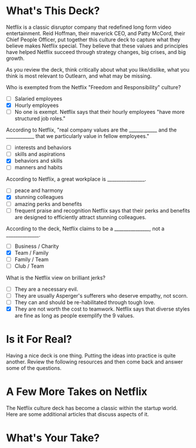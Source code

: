 <!--
{
"name": "netflix-culture-deck",
"version" : "0.1",
"title" : "The Netflix Culture Deck",
"description" : "Netflix is a startup culture icon. Their culture desk is a classic must read. But are they really living up to their lofty aspirations?",
"homepage" : "https://github.com/sigma-512/outlearn-culture-homework",
"freshnessDate" : 2015-08-27,
"author" : "Jeff Whatcott & Will Koffel",
"license" : "CC BY 4.0"
}
-->

<!-- @section -->
# What's This Deck?
Netflix is a classic disruptor company that redefined long form video entertainment. Reid Hoffman, their maverick CEO, and Patty McCord, their Chief People Officer, put together this culture deck to capture what they believe makes Netflix special. They believe that these values and principles have helped Netflix succeed through strategy changes, big crises, and big growth.

As you review the deck, think critically about what you like/dislike, what you think is most relevant to Outlearn, and what may be missing.
<!-- @link, "url" : "https://www.evernote.com/shard/s3/sh/e361f812-84e9-4284-8923-41e560c434a9/7ef54de35d503c09", "text": "Read the Netflix Culture Deck" -->

<!-- @multipleChoice -->
Who is exempted from the Netflix "Freedom and Responsibility" culture?
- [ ] Salaried employees
- [X] Hourly employees
- [ ] No one is exempt.
Netflix says that their hourly employees "have more structured job roles."
<!-- @end -->

<!-- @multipleChoice -->
According to Netflix, "real company values are the ____________ and the ____________ that we particularly value in fellow employees."
- [ ] interests and behaviors
- [ ] skills and aspirations
- [X] behaviors and skills
- [ ] manners and habits
<!-- @end -->

<!-- @multipleChoice -->
According to Netflix, a great workplace is ________________.
- [ ] peace and harmony
- [X] stunning colleagues
- [ ] amazing perks and benefits
- [ ] frequent praise and recognition
Netflix says that their perks and benefits are designed to efficiently attract stunning colleagues.
<!-- @end -->

<!-- @multipleChoice -->
According to the deck, Netflix claims to be a _______________, not a ______________.
- [ ] Business / Charity
- [X] Team / Family
- [ ] Family / Team
- [ ] Club / Team
<!-- @end -->

<!-- @multipleChoice -->
What is the Netflix view on brilliant jerks?
- [ ] They are a necessary evil.
- [ ] They are usually Asperger's sufferers who deserve empathy, not scorn.
- [ ] They can and should be re-habilitated through tough love.
- [X] They are not worth the cost to teamwork.
Netflix says that diverse styles are fine as long as people exemplify the 9 values.
<!-- @end -->

<!-- @section -->
# Is it For Real?
Having a nice deck is one thing. Putting the ideas into practice is quite another. Review the following resources and then come back and answer some of the questions.
<!-- @link, "url" : "https://www.evernote.com/l/AAMjmVu3zz1CvpckOtMUvbqPVIy2r--k7lI", "text": "Read the Quora thread about what's it like to work at Netflix" -->
<!-- @link, "url" : "https://www.evernote.com/l/AAPJQ72Sc-tAaJfL2oHrPSrDRjQF6dzH4Nw", "text": "Read the Glassdoor reviews of Netflix." -->
<!-- @task, "hasDeliverable" : true, "text" : "Describe your opinions about how Netflix has or has not been able to live up to the ideals in their culture deck."-->

<!-- @section -->
# A Few More Takes on Netflix
The Netflix culture deck has become a classic within the startup world. Here are some additional articles that discuss aspects of it.
<!-- @link, "url" : "http://firstround.com/review/The-woman-behind-the-Netflix-Culture-doc/", "text": "Read about how Netflix reinvented HR." -->
<!-- @link, "url" : "https://hbr.org/2014/01/how-netflix-reinvented-hr", "text": "Read about the woman behind the deck." -->

<!-- @section -->
# What's Your Take?
<!-- @task, "hasDeliverable" : true, "text" : "List 3-5 aspects of Netflix culture that you feel are most applicable to Outlearn."-->
<!-- @task, "hasDeliverable" : true, "text" : "What's missing from the Netflix Culture Deck?"-->
